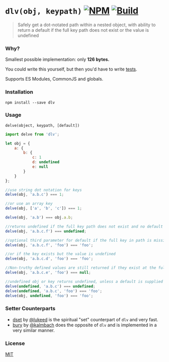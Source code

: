 # `dlv(obj, keypath)` [![NPM](https://img.shields.io/npm/v/dlv.svg)](https://npmjs.com/package/dlv) [![Build](https://travis-ci.org/developit/dlv.svg?branch=master)](https://travis-ci.org/developit/dlv)

> Safely get a dot-notated path within a nested object, with ability to return a default if the full key path does not exist or the value is undefined

### Why?

Smallest possible implementation: only **126 bytes.**

You could write this yourself, but then you'd have to write [tests].

Supports ES Modules, CommonJS and globals.

### Installation

`npm install --save dlv`

### Usage

`delve(object, keypath, [default])`

```js
import delve from 'dlv';

let obj = {
	a: {
		b: {
			c: 1
			d: undefined
			e: null
		}
	}
};

//use string dot notation for keys
delve(obj, 'a.b.c') === 1;

//or use an array key
delve(obj, ['a', 'b', 'c']) === 1;

delve(obj, 'a.b') === obj.a.b;

//returns undefined if the full key path does not exist and no default is specified
delve(obj, 'a.b.c.f') === undefined;

//optional third parameter for default if the full key in path is missing
delve(obj, 'a.b.c.f', 'foo') === 'foo';

//or if the key exists but the value is undefined
delve(obj, 'a.b.c.d', 'foo') === 'foo';

//Non-truthy defined values are still returned if they exist at the full keypath
delve(obj, 'a.b.c.e', 'foo') === null;

//undefined obj or key returns undefined, unless a default is supplied
delve(undefined, 'a.b.c') === undefined;
delve(undefined, 'a.b.c', 'foo') === 'foo';
delve(obj, undefined, 'foo') === 'foo';
```

### Setter Counterparts

- [dset](https://github.com/lukeed/dset) by [@lukeed](https://github.com/lukeed) is the spiritual "set" counterpart of `dlv` and very fast.
- [bury](https://github.com/kalmbach/bury) by [@kalmbach](https://github.com/kalmbach) does the opposite of `dlv` and is implemented in a very similar manner.

### License

[MIT](https://oss.ninja/mit/developit/)

[preact]: https://github.com/developit/preact
[tests]: https://github.com/developit/dlv/blob/master/test.js
